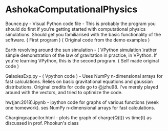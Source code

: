 # AshokaComputationalPhysics

Bounce.py - Visual Python code file - This is probably the program you should do first if you're getting started with computational physics simulations. Should get you familiarised with the basic functionality of the software. ( First program ) ( Original code from the demo examples )

Earth revolving around the sun simulation - ( VPython simulation )rather simple demonstration of the law of gravitation in practice, in VPython. If you're learning VPython, this is the second program. ( Self made original code )

GalaxiesExp.py - ( Vpython code ) - Uses NumPy n-dimensional arrays for fast calculations. Relies on basic gravitational equations and gaussian distributions. Original credits for code go to @jzhu98. I've merely played around with the vectors, and tried to optimize the code.

hw(jan:2018).ipynb - ipython code for graphs of various functions (week one homework). ses NumPy n-dimensional arrays for fast calculations. 

Chargingcapacitor.html - plots the graph of charge(Q(t)) vs time(t) as discussed in prof. Phookun's class
